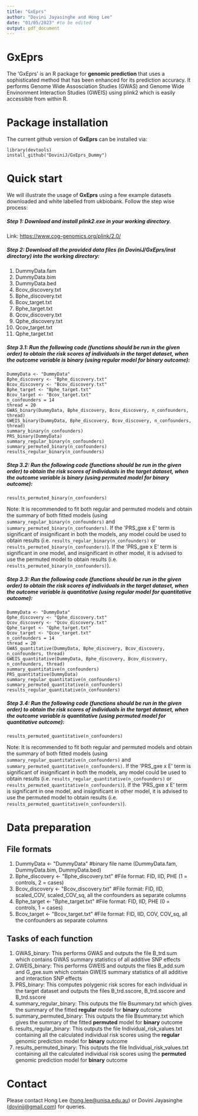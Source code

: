 ```yaml
---
title: "GxEprs"
author: "Dovini Jayasinghe and Hong Lee"
date: "01/05/2023" #to be edited
output: pdf_document
---
```



# GxEprs
The 'GxEprs' is an R package for **genomic prediction** that uses a sophisticated method that has been enhanced for its prediction accuracy. It performs Genome Wide Assosciation Studies (GWAS) and Genome Wide Envinonment Interaction Studies (GWEIS) using plink2 which is easily accessible from within R.


# Package installation
The current github version of **GxEprs** can be installed via:
```
library(devtools)
install_github("DoviniJ/GxEprs_Dummy") 
```

# Quick start
We will illustrate the usage of **GxEprs** using a few example datasets downloaded and white labelled from ukbiobank. Follow the step wise process:

##### Step 1: Download and install plink2.exe in your working directory. 
Link: https://www.cog-genomics.org/plink/2.0/

##### Step 2: Download all the provided data files (in **DoviniJ/GxEprs/inst** directory) into the working directory:
1) DummyData.fam
2) DummyData.bim
3) DummyData.bed
4) Bcov_discovery.txt
5) Bphe_discovery.txt
6) Bcov_target.txt
7) Bphe_target.txt
8) Qcov_discovery.txt
9) Qphe_discovery.txt
10) Qcov_target.txt
11) Qphe_target.txt

##### Step 3.1: Run the following code (functions should be run in the given order) to obtain the risk scores of individuals in the target dataset, when the outcome variable is binary (using regular model for binary outcome):
```
DummyData <- "DummyData"
Bphe_discovery <- "Bphe_discovery.txt"
Bcov_discovery <- "Bcov_discovery.txt"
Bphe_target <- "Bphe_target.txt"
Bcov_target <- "Bcov_target.txt"
n_confounders = 14
thread = 20
GWAS_binary(DummyData, Bphe_discovery, Bcov_discovery, n_confounders, thread)
GWEIS_binary(DummyData, Bphe_discovery, Bcov_discovery, n_confounders, thread)
summary_binary(n_confounders)
PRS_binary(DummyData)
summary_regular_binary(n_confounders)
summary_permuted_binary(n_confounders)
results_regular_binary(n_confounders)
```
##### Step 3.2: Run the following code (functions should be run in the given order) to obtain the risk scores of individuals in the target dataset, when the outcome variable is binary (using permuted model for binary outcome):
```
results_permuted_binary(n_confounders)
```

Note: It is recommended to fit both regular and permuted models and obtain the summary of both fitted models (using ```summary_regular_binary(n_confounders)``` and ```summary_permuted_binary(n_confounders)```. If the 'PRS_gxe x E' term is significant of insignificant in both the models, any model could be used to obtain results (i.e. ```results_regular_binary(n_confounders)``` or ```results_permuted_binary(n_confounders)```). If the 'PRS_gxe x E' term is significant in one model, and insignificant in other model, it is advised to use the permuted model to obtain results (i.e. ```results_permuted_binary(n_confounders)```).


##### Step 3.3: Run the following code (functions should be run in the given order) to obtain the risk scores of individuals in the target dataset, when the outcome variable is quantitative (using regular model for quantitative outcome):
```
DummyData <- "DummyData"
Qphe_discovery <- "Qphe_discovery.txt"
Qcov_discovery <- "Qcov_discovery.txt"
Qphe_target <- "Qphe_target.txt"
Qcov_target <- "Qcov_target.txt"
n_confounders = 14
thread = 20
GWAS_quantitative(DummyData, Bphe_discovery, Bcov_discovery, n_confounders, thread)
GWEIS_quantitative(DummyData, Bphe_discovery, Bcov_discovery, n_confounders, thread)
summary_quantitative(n_confounders)
PRS_quantitative(DummyData)
summary_regular_quantitative(n_confounders)
summary_permuted_quantitative(n_confounders)
results_regular_quantitative(n_confounders)
```
##### Step 3.4: Run the following code (functions should be run in the given order) to obtain the risk scores of individuals in the target dataset, when the outcome variable is quantitative (using permuted model for quantitative outcome):
```
results_permuted_quantitative(n_confounders)
```

Note: It is recommended to fit both regular and permuted models and obtain the summary of both fitted models (using ```summary_regular_quantitative(n_confounders)``` and ```summary_permuted_quantitative(n_confounders)```. If the 'PRS_gxe x E' term is significant of insignificant in both the models, any model could be used to obtain results (i.e. ```results_regular_quantitative(n_confounders)``` or ```results_permuted_quantitative(n_confounders)```). If the 'PRS_gxe x E' term is significant in one model, and insignificant in other model, it is advised to use the permuted model to obtain results (i.e. ```results_permuted_quantitative(n_confounders)```).


# Data preparation

## File formats
1) DummyData <- "DummyData" #binary file name (DummyData.fam, DummyData.bim, DummyData.bed)
2) Bphe_discovery <- "Bphe_discovery.txt" #File format: FID, IID, PHE (1 = controls, 2 = cases)
3) Bcov_discovery <- "Bcov_discovery.txt" #File format: FID, IID, scaled_COV, scaled_COV_sq, all the confounders as separate columns
4) Bphe_target <- "Bphe_target.txt" #File format: FID, IID, PHE (0 = controls, 1 = cases)
5) Bcov_target <- "Bcov_target.txt" #File format: FID, IID, COV, COV_sq, all the confounders as separate columns

## Tasks of each function
1) GWAS_binary: This performs GWAS and outputs the file B_trd.sum which contains GWAS summary statistics of all additive SNP effects
2) GWEIS_binary: This performs GWEIS and outputs the files B_add.sum and G_gxe.sum which contain GWEIS summary statistics of all additive and interaction SNP effects
3) PRS_binary: This computes polygenic risk scores for each individual in the target dataset and outputs the files B_trd.sscore, B_trd.sscore and B_trd.sscore  
4) summary_regular_binary: This outputs the file Bsummary.txt which gives the summary of the fitted **regular** model for **binary** outcome
5) summary_permuted_binary: This outputs the file Bsummary.txt which gives the summary of the fitted **permuted** model for **binary** outcome
6) results_regular_binary: This outputs the file Individual_risk_values.txt containing all the calculated individual risk scores using the **regular** genomic prediction model for **binary** outcome
7) results_permuted_binary: This outputs the file Individual_risk_values.txt containing all the calculated individual risk scores using the **permuted** genomic prediction model for **binary** outcome


# Contact 
Please contact Hong Lee (hong.lee@unisa.edu.au) or Dovini Jayasinghe (dovinij@gmail.com) for queries.
